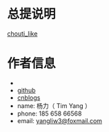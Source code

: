 # 总提说明

[chouti_like](doc/chouti_like/readme.md)



# 作者信息

* ![]()
* [github](https://github.com/yangllsdev/)
* [cnblogs](http://www.cnblogs.com/onemore/)
* name:  杨力（ Tim Yang ）
* phone: 185 658 66568
* email: yangliw3@foxmail.com